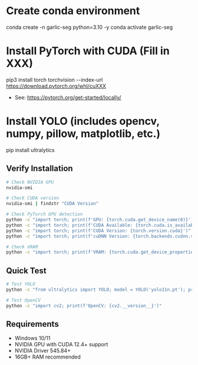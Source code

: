 # Create conda environment
conda create -n garlic-seg python=3.10 -y
conda activate garlic-seg

# Install PyTorch with CUDA (Fill in XXX)
pip3 install torch torchvision --index-url https://download.pytorch.org/whl/cuXXX
- See: https://pytorch.org/get-started/locally/

# Install YOLO (includes opencv, numpy, pillow, matplotlib, etc.)
pip install ultralytics

## Verify Installation
```bash
# Check NVIDIA GPU
nvidia-smi

# Check CUDA version
nvidia-smi | findstr "CUDA Version"

# Check PyTorch GPU detection
python -c "import torch; print(f'GPU: {torch.cuda.get_device_name(0)}')"
python -c "import torch; print(f'CUDA Available: {torch.cuda.is_available()}')"
python -c "import torch; print(f'CUDA Version: {torch.version.cuda}')"
python -c "import torch; print(f'cuDNN Version: {torch.backends.cudnn.version()}')"

# Check VRAM
python -c "import torch; print(f'VRAM: {torch.cuda.get_device_properties(0).total_memory / 1024**3:.1f} GB')"
```

## Quick Test
```bash
# Test YOLO
python -c "from ultralytics import YOLO; model = YOLO('yolo11n.pt'); print('YOLO ready')"

# Test OpenCV
python -c "import cv2; print(f'OpenCV: {cv2.__version__}')"
```

## Requirements
- Windows 10/11
- NVIDIA GPU with CUDA 12.4+ support
- NVIDIA Driver 545.84+
- 16GB+ RAM recommended